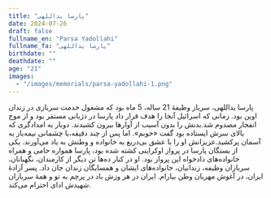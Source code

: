 ```yaml
---
title: "پارسا یداللهی"
date: 2024-07-26
draft: false
fullname_en: "Parsa Yadollahi"
fullname_fa: "پارسا یداللهی"
birthdate: ""
deathdate: ""
age: "21"
images:
  - "/images/memorials/parsa-yadollahi-1.png"
---
```


پارسا یداللهی، سرباز وظیفۀ 21 ساله، 5 ماه بود که مشغول خدمت سربازی در زندان اوین بود. زمانی که اسرائیل آنجا را هدف قرار داد پارسا در دژبانی مستقر بود و از موج انفجار مصدوم شد.بدنش را بدون آسیب از آوارها بیرون کشیدند. دوبار به امدادگری که بالای سرش ایستاده بود گفت «خوبم». اما پس از چند دقیقه،با چشمانی نیمه‌باز به آسمان پرکشید.عزیزانش او را با عشق بی‌دریغ به خانواده و وطنش به یاد می‌آورند. یکی از بستگان پارسا در پرواز اوکراینی کشته شده بود، پارسا همواره حامی و همراه خانواده‌های دادخواه این پرواز بود. او در کنار ده‌ها تن دیگر از کارمندان، نگهبانان، سربازان وظیفه، زندانیان، خانواده‌های ایشان و همسایگان زندان جان داد.
پسر آزادۀ ایران، در آغوش مهربان وطن بیارام. ایران در هر وزش باد در پرچم به تو و همۀ سربازان شهیدش ادای احترام می‌کند.